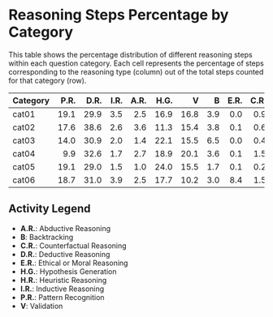 # Reasoning Steps Percentage by Category

This table shows the percentage distribution of different reasoning steps within each question category.
Each cell represents the percentage of steps corresponding to the reasoning type (column) out of the total steps counted for that category (row).

| Category   |   P.R. |   D.R. |   I.R. |   A.R. |   H.G. |    V |   B |   E.R. |   C.R. |   H.R. |
|:-----------|-------:|-------:|-------:|-------:|-------:|-----:|----:|-------:|-------:|-------:|
| cat01      |   19.1 |   29.9 |    3.5 |    2.5 |   16.9 | 16.8 | 3.9 |    0.0 |    0.9 |    6.6 |
| cat02      |   17.6 |   38.6 |    2.6 |    3.6 |   11.3 | 15.4 | 3.8 |    0.1 |    0.6 |    6.3 |
| cat03      |   14.0 |   30.9 |    2.0 |    1.4 |   22.1 | 15.5 | 6.5 |    0.0 |    0.4 |    7.2 |
| cat04      |    9.9 |   32.6 |    1.7 |    2.7 |   18.9 | 20.1 | 3.6 |    0.1 |    1.5 |    9.0 |
| cat05      |   19.1 |   29.0 |    1.5 |    1.0 |   24.0 | 15.5 | 1.7 |    0.1 |    0.2 |    7.8 |
| cat06      |   18.7 |   31.0 |    3.9 |    2.5 |   17.7 | 10.2 | 3.0 |    8.4 |    1.5 |    3.3 |

## Activity Legend

* **A.R.**: Abductive Reasoning
* **B**: Backtracking
* **C.R.**: Counterfactual Reasoning
* **D.R.**: Deductive Reasoning
* **E.R.**: Ethical or Moral Reasoning
* **H.G.**: Hypothesis Generation
* **H.R.**: Heuristic Reasoning
* **I.R.**: Inductive Reasoning
* **P.R.**: Pattern Recognition
* **V**: Validation
